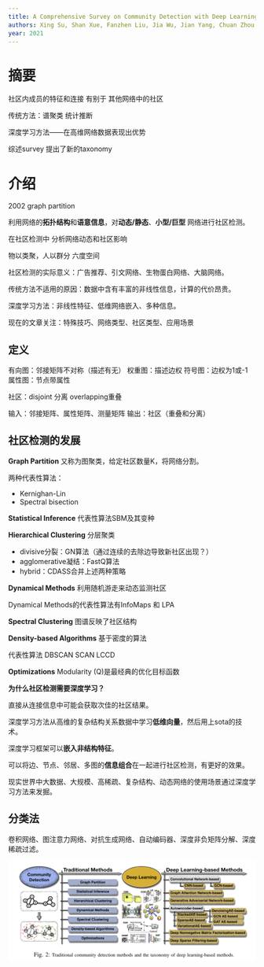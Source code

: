 ```yaml
---
title: A Comprehensive Survey on Community Detection with Deep Learning
authors: Xing Su, Shan Xue, Fanzhen Liu, Jia Wu, Jian Yang, Chuan Zhou, Wenbin Hu, Cecile Paris, Surya Nepal, Di Jin, Quan Z. Sheng, Philip S. Yu
year: 2021
---
```


# 摘要

社区内成员的特征和连接 有别于 其他网络中的社区

传统方法：谱聚类 统计推断

深度学习方法——在高维网络数据表现出优势

综述survey 提出了新的taxonomy


# 介绍

2002 graph partition

利用网络的**拓扑结构**和**语意信息**，对**动态/静态**、**小型/巨型** 网络进行社区检测。

在社区检测中 分析网络动态和社区影响

物以类聚，人以群分 六度空间

社区检测的实际意义：广告推荐、引文网络、生物蛋白网络、大脑网络。

传统方法不适用的原因：数据中含有丰富的非线性信息，计算的代价昂贵。

深度学习方法：非线性特征、低维网络嵌入、多种信息。

现在的文章关注：特殊技巧、网络类型、社区类型、应用场景

## 定义

有向图：邻接矩阵不对称（描述有无）
权重图：描述边权
符号图：边权为1或-1
属性图：节点带属性

社区：disjoint 分离 overlapping重叠

输入：邻接矩阵、属性矩阵、测量矩阵
输出：社区（重叠和分离）

## 社区检测的发展

**Graph Partition** 又称为图聚类，给定社区数量K，将网络分割。

两种代表性算法：
- Kernighan-Lin 
- Spectral bisection

**Statistical Inference** 代表性算法SBM及其变种

**Hierarchical Clustering** 分层聚类 

- divisive分裂：GN算法（通过连续的去除边导致新社区出现？）
- agglomerative凝结：FastQ算法
- hybrid：CDASS合并上述两种策略

**Dynamical Methods** 利用随机游走来动态监测社区

Dynamical Methods的代表性算法有InfoMaps 和 LPA

**Spectral Clustering** 图谱反映了社区结构

**Density-based Algorithms** 基于密度的算法 

代表性算法 DBSCAN SCAN LCCD

**Optimizations** Modularity (Q)是最经典的优化目标函数

**为什么社区检测需要深度学习？**

直接从连接信息中可能会获取次佳的社区结果。

深度学习方法从高维的复杂结构关系数据中学习**低维向量**，然后用上sota的技术。

深度学习框架可以**嵌入非结构特征**。

可以将边、节点、邻居、多图的**信息组合**在一起进行社区检测，有更好的效果。

现实世界中大数据、大规模、高稀疏、复杂结构、动态网络的使用场景通过深度学习方法来发掘。

## 分类法

卷积网络、图注意力网络、对抗生成网络、自动编码器、深度非负矩阵分解、深度稀疏过滤。

![](assets/Pasted%20image%2020211218232939.png)


